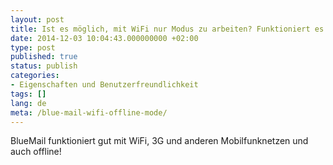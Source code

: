 ```yaml
---
layout: post
title: Ist es möglich, mit WiFi nur Modus zu arbeiten? Funktioniert es im Offline-Modus?
date: 2014-12-03 10:04:43.000000000 +02:00
type: post
published: true
status: publish
categories:
- Eigenschaften und Benutzerfreundlichkeit
tags: []
lang: de
meta: /blue-mail-wifi-offline-mode/
---
```


BlueMail funktioniert gut mit WiFi, 3G und anderen Mobilfunknetzen und auch offline!
